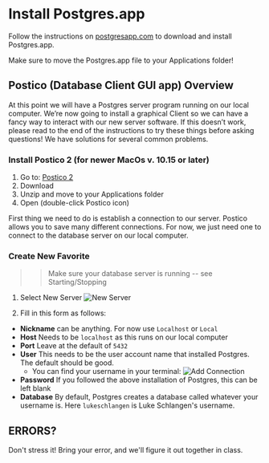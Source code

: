 # Install Postgres.app

Follow the instructions on [postgresapp.com](https://postgresapp.com/) to download and install Postgres.app.

Make sure to move the Postgres.app file to your Applications folder!

## Postico (Database Client GUI app) Overview

At this point we will have a Postgres server program running on our local computer. We’re now going to install a graphical Client so we can have a fancy way to interact with our new server software. If this doesn’t work, please read to the end of the instructions to try these things before asking questions! We have solutions for several common problems.

### Install Postico 2 (for newer MacOs v. 10.15 or later)

1. Go to: [Postico 2](https://eggerapps.at/postico2/)
2. Download
3. Unzip and move to your Applications folder
4. Open (double-click Postico icon)

First thing we need to do is establish a connection to our server. Postico allows you to save many different connections. For now, we just need one to connect to the database server on our local computer.

### Create New Favorite

>> Make sure your database server is running -- see Starting/Stopping

1. Select New Server
![New Server](https://github.com/user-attachments/assets/bc670a6d-b759-46be-935a-0196a3cf83fa)


2. Fill in this form as follows:

- **Nickname** can be anything. For now use `Localhost` or `Local`
- **Host** Needs to be `localhost` as this runs on our local computer
- **Port** Leave at the default of `5432`
- **User** This needs to be the user account name that installed Postgres. The default should be good.
    - You can find your username in your terminal:
![Add Connection](images/terminal-username.png)
- **Password** If you followed the above installation of Postgres, this can be left blank
- **Database** By default, Postgres creates a database called whatever your username is. Here `lukeschlangen` is Luke Schlangen's username.

## ERRORS? 

Don't stress it! Bring your error, and we'll figure it out together in class.

